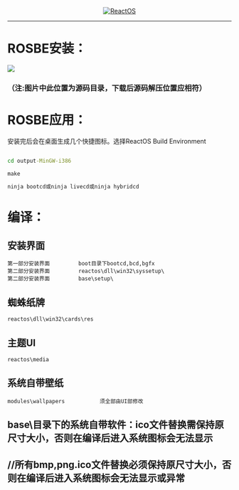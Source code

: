 <p align=center>
  <a href="https://os.huang2.cn">
    <img alt="ReactOS" src="https://dl3.img.timecdn.cn/2023/04/29/logo.png">
  </a>
</p>

---


# ROSBE安装：
<img src="https://dl3.img.timecdn.cn/2023/04/21/SVR9NAGVKBA9_U7V.png">

### （注:图片中此位置为源码目录，下载后源码解压位置应相符）

# ROSBE应用：

安装完后会在桌面生成几个快捷图标。选择ReactOS Build Environment 

```configure.cmd

cd output-MinGW-i386

make

ninja bootcd或ninja livecd或ninja hybridcd
```
# 编译：

## 安装界面          
```
第一部分安装界面         boot目录下bootcd,bcd,bgfx
第二部分安装界面         reactos\dll\win32\syssetup\          
第二部分安装界面         base\setup\       
```

## 蜘蛛纸牌          
```
reactos\dll\win32\cards\res
```

## 主题UI           
```
reactos\media
```
## 系统自带壁纸         
```
modules\wallpapers           须全部由UI部修改
```

## base\目录下的系统自带软件：ico文件替换需保持原尺寸大小，否则在编译后进入系统图标会无法显示

## //所有bmp,png.ico文件替换必须保持原尺寸大小，否则在编译后进入系统图标会无法显示或异常
